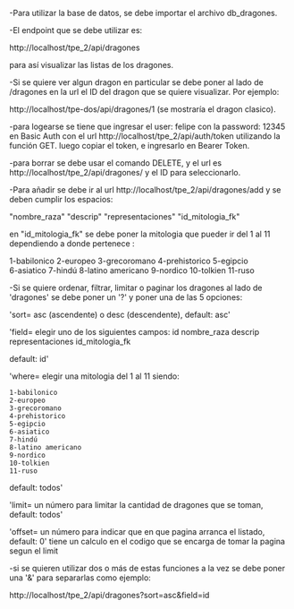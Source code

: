
-Para utilizar la base de datos, se debe importar el archivo db_dragones.

-El endpoint que se debe utilizar es:

http://localhost/tpe_2/api/dragones

para así visualizar las listas de los dragones.

-Si se quiere ver algun dragon en particular se debe poner al lado de /dragones en la url el ID del dragon que se quiere visualizar. 
Por ejemplo:

http://localhost/tpe-dos/api/dragones/1 (se mostraría el dragon clasico).

-para logearse se tiene que ingresar el user: felipe con la password: 12345 en Basic Auth con el url http://localhost/tpe_2/api/auth/token  utilizando la función GET. luego copiar el token, e ingresarlo en Bearer Token.

-para borrar se debe usar el comando DELETE, y el url es http://localhost/tpe_2/api/dragones/ y el ID para seleccionarlo.

-Para añadir se debe ir al url http://localhost/tpe_2/api/dragones/add  y se deben cumplir los espacios:

"nombre_raza"
"descrip"
"representaciones"
"id_mitologia_fk"

en "id_mitologia_fk" se debe poner la mitologia que pueder ir del 1 al 11 dependiendo a donde pertenece :

1-babilonico
2-europeo
3-grecoromano
4-prehistorico
5-egipcio	
6-asiatico
7-hindú
8-latino americano
9-nordico
10-tolkien
11-ruso

-Si se quiere ordenar, filtrar, limitar o paginar los dragones al lado de 'dragones' se debe poner un '?' y poner una de las 5 opciones: 

'sort= asc (ascendente) o desc (descendente), default: asc'

'field= elegir uno de los siguientes campos: 
id
nombre_raza 
descrip
representaciones
id_mitologia_fk

default: id'

'where= elegir una mitologia del 1 al 11 siendo:

    1-babilonico
    2-europeo
    3-grecoromano
    4-prehistorico
    5-egipcio	
    6-asiatico
    7-hindú
    8-latino americano
    9-nordico
    10-tolkien
    11-ruso

default: todos'

'limit= un número para limitar la cantidad de dragones que se toman, default: todos'

'offset= un número para indicar que en que pagina arranca el listado, default: 0'
tiene un calculo en el codigo que se encarga de tomar la pagina segun el limit

-si se quieren utilizar dos o más de estas funciones a la vez se debe poner una '&' para separarlas como ejemplo:

http://localhost/tpe_2/api/dragones?sort=asc&field=id

